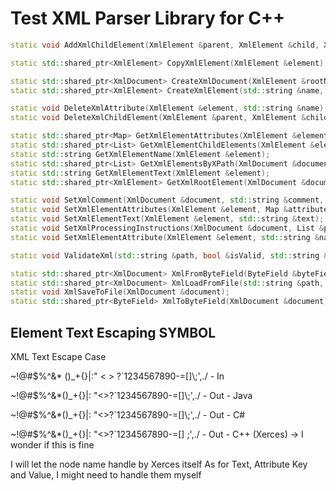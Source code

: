 # Test XML Parser Library for C++

```cpp
static void AddXmlChildElement(XmlElement &parent, XmlElement &child, XmlElement &insertBefore);

static std::shared_ptr<XmlElement> CopyXmlElement(XmlElement &element);

static std::shared_ptr<XmlDocument> CreateXmlDocument(XmlElement &rootNode, std::string &version, Encodings &encoding, bool &standalone);
static std::shared_ptr<XmlElement> CreateXmlElement(std::string &name, std::string &text, Map &attributes);

static void DeleteXmlAttribute(XmlElement &element, std::string &name);
static void DeleteXmlChildElement(XmlElement &parent, XmlElement &child);

static std::shared_ptr<Map> GetXmlElementAttributes(XmlElement &element);
static std::shared_ptr<List> GetXmlElementChildElements(XmlElement &element, std::string &elementName); // List<XmlElement>
static std::string GetXmlElementName(XmlElement &element);
static std::shared_ptr<List> GetXmlElementsByXPath(XmlDocument &document, std::string &xPath); // List<XmlElement>
static std::string GetXmlElementText(XmlElement &element);
static std::shared_ptr<XmlElement> GetXmlRootElement(XmlDocument &document);

static void SetXmlComment(XmlDocument &document, std::string &comment, bool &append); // append = false
static void SetXmlElementAttributes(XmlElement &element, Map &attributes);
static void SetXmlElementText(XmlElement &element, std::string &text);
static void SetXmlProcessingInstructions(XmlDocument &document, List &processingInstructions);
static void SetXmlElementAttribute(XmlElement &element, std::string &name, std::string &value);

static void ValidateXml(std::string &path, bool &isValid, std::string &errorMessages, Encodings &fallbackEncoding);

static std::shared_ptr<XmlDocument> XmlFromByteField(ByteField &byteField, Encodings &fallbackEncoding);
static std::shared_ptr<XmlDocument> XmlLoadFromFile(std::string &path, Encodings &fallbackEncoding);
static void XmlSaveToFile(XmlDocument &document);
static std::shared_ptr<ByteField> XmlToByteField(XmlDocument &document);
```

## Element Text Escaping SYMBOL
XML Text Escape Case

~!@#$%^&*    ()_+{}|:\"  <   > ?`1234567890-=[]\\;',./ - In

~!@#$%^&amp;*()_+{}|: "&lt;&gt;?`1234567890-=[]\\;',./ - Out - Java

~!@#$%^&amp;*()_+{}|: "&lt;&gt;?`1234567890-=[]\\;',./ - Out - C#

~!@#$%^&amp;*()_+{}|: "&lt;&gt;?`1234567890-=[] \;',./ - Out - C++ (Xerces) -> I wonder if this is fine

I will let the node name handle by Xerces itself
As for Text, Attribute Key and Value, I might need to handle them myself
